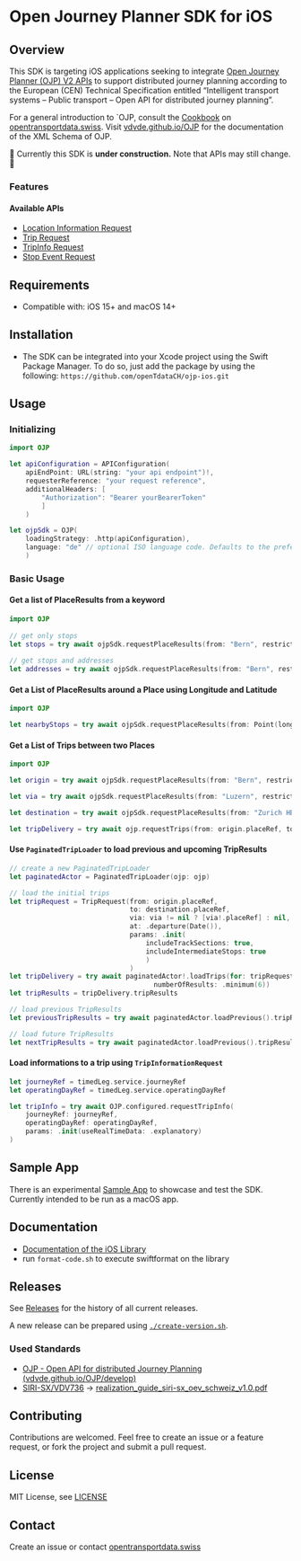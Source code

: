 # Open Journey Planner SDK for iOS

## Overview



This SDK is targeting iOS applications seeking to integrate [Open Journey Planner (OJP) V2 APIs](https://opentdatach.github.io/ojp-ios/documentation/ojp/) to support distributed journey planning according to the European (CEN) Technical Specification entitled “Intelligent transport systems – Public transport – Open API for distributed journey planning”.

For a general introduction to `OJP, consult the [Cookbook](https://opentransportdata.swiss/de/cookbook/open-journey-planner-ojp/) on [opentransportdata.swiss](https://opentransportdata.swiss). Visit [vdvde.github.io/OJP](https://vdvde.github.io/OJP/develop/documentation-tables/ojp.html) for the documentation of the XML Schema of OJP.

🚧 Currently this SDK is **under construction.** Note that APIs may still change. 🚧

### Features

#### Available APIs

- [Location Information Request](https://opentransportdata.swiss/en/cookbook/location-information-service/)
- [Trip Request](https://opentransportdata.swiss/en/cookbook/ojptriprequest/)
- [TripInfo Request](https://opentransportdata.swiss/en/cookbook/ojptripinforequest/)
- [Stop Event Request](https://opentransportdata.swiss/en/cookbook/ojp-stopeventservice/)

## Requirements

- Compatible with: iOS 15+ and macOS 14+

## Installation

- The SDK can be integrated into your Xcode project using the Swift Package Manager. To do so, just add the package by using the following: `https://github.com/openTdataCH/ojp-ios.git`

## Usage

### Initializing

``` swift
import OJP

let apiConfiguration = APIConfiguration(
    apiEndPoint: URL(string: "your api endpoint")!, 
    requesterReference: "your request reference", 
    additionalHeaders: [
        "Authorization": "Bearer yourBearerToken"
        ]
    )

let ojpSdk = OJP(
    loadingStrategy: .http(apiConfiguration),
    language: "de" // optional ISO language code. Defaults to the preferred localization. 
    )
```

### Basic Usage

#### Get a list of PlaceResults from a keyword

``` swift
import OJP
        
// get only stops
let stops = try await ojpSdk.requestPlaceResults(from: "Bern", restrictions: .init(type: [.stop]))
        
// get stops and addresses
let addresses = try await ojpSdk.requestPlaceResults(from: "Bern", restrictions: .init(type: [.stop, .address]))
```

#### Get a List of PlaceResults around a Place using Longitude and Latitude

``` swift
import OJP

let nearbyStops = try await ojpSdk.requestPlaceResults(from: Point(long: 5.6, lat: 2.3), restrictions: .init(type: [.stop])
```

#### Get a List of Trips between two Places

``` swift
import OJP

let origin = try await ojpSdk.requestPlaceResults(from: "Bern", restrictions: .init(type: [.stop])).first!

let via = try await ojpSdk.requestPlaceResults(from: "Luzern", restrictions: .init(type: [.stop])).first!

let destination = try await ojpSdk.requestPlaceResults(from: "Zurich HB", restrictions: .init(type: [.stop])).first!

let tripDelivery = try await ojp.requestTrips(from: origin.placeRef, to: destination.placeRef, via: via.placeRef, params: .init(includeTrackSections: true, includeIntermediateStops: true))
```

#### Use `PaginatedTripLoader` to load previous and upcoming TripResults

``` swift
// create a new PaginatedTripLoader
let paginatedActor = PaginatedTripLoader(ojp: ojp)

// load the initial trips
let tripRequest = TripRequest(from: origin.placeRef,
                              to: destination.placeRef,
                              via: via != nil ? [via!.placeRef] : nil,
                              at: .departure(Date()),
                              params: .init(
                                  includeTrackSections: true,
                                  includeIntermediateStops: true
                                  )
                              )
let tripDelivery = try await paginatedActor!.loadTrips(for: tripRequest,
                                    numberOfResults: .minimum(6))
let tripResults = tripDelivery.tripResults

// load previous TripResults
let previousTripResults = try await paginatedActor.loadPrevious().tripResults

// load future TripResults
let nextTripResults = try await paginatedActor.loadPrevious().tripResults
```

#### Load informations to a trip using `TripInformationRequest`

``` swift
let journeyRef = timedLeg.service.journeyRef
let operatingDayRef = timedLeg.service.operatingDayRef

let tripInfo = try await OJP.configured.requestTripInfo(
    journeyRef: journeyRef,
    operatingDayRef: operatingDayRef,
    params: .init(useRealTimeData: .explanatory)
)
```

## Sample App

There is an experimental [Sample App](./SamplApp) to showcase and test the SDK. Currently intended to be run as a macOS app.

## Documentation

- [Documentation of the iOS Library](https://opentdatach.github.io/ojp-ios/documentation/ojp/)
- run `format-code.sh` to execute swiftformat on the library

## Releases

See [Releases](https://github.com/openTdataCH/ojp-ios/releases) for the history of all current releases.

A new release can be prepared using [`./create-version.sh`](./create-version.sh).

### Used Standards

- [OJP - Open API for distributed Journey Planning (vdvde.github.io/OJP/develop)](https://vdvde.github.io/OJP/develop/documentation-tables/ojp.html)
- [SIRI-SX/VDV736](https://www.oev-info.ch/de/branchenstandard/technische-standards/ereignisdaten) -> [realization_guide_siri-sx_oev_schweiz_v1.0.pdf](https://www.oev-info.ch/sites/default/files/2024-07/realization_guide_siri-sx_oev_schweiz_v1.0.pdf)

## Contributing

Contributions are welcomed. Feel free to create an issue or a feature request, or fork the project and submit a pull request.

## License

MIT License, see [LICENSE](./LICENSE)

## Contact

Create an issue or contact [opentransportdata.swiss](https://opentransportdata.swiss/en/contact-2/)
